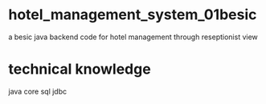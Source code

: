 # hotel_management_system_01besic
a besic java backend code for hotel management through reseptionist view
# technical knowledge
java core
sql
jdbc
